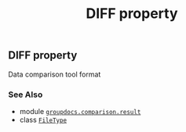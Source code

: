 ﻿---
title: DIFF property
second_title: GroupDocs.Comparison for Python via .NET API References
description: 
type: docs
url: /python-net/groupdocs.comparison.result/filetype/diff/
is_root: false
weight: 300
---

## DIFF property


Data comparison tool format

### See Also
* module [`groupdocs.comparison.result`](../../)
* class [`FileType`](/comparison/python-net/groupdocs.comparison.result/filetype)
